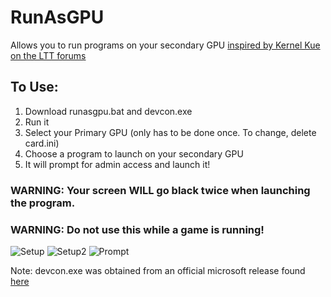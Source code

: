 # RunAsGPU
Allows you to run programs on your secondary GPU [inspired by Kernel Kue on the LTT forums](https://linustechtips.com/main/topic/940423-setting-2nd-gpu-as-power-saving-in-graphics-settings-on-windows-10/)

## To Use:
1. Download runasgpu.bat and devcon.exe
2. Run it
3. Select your Primary GPU (only has to be done once. To change, delete card.ini)
4. Choose a program to launch on your secondary GPU
5. It will prompt for admin access and launch it!

### WARNING: Your screen WILL go black twice when launching the program.
### WARNING: Do not use this while a game is running!

![Setup](https://i.imgur.com/M14r6yW.png)
![Setup2](https://i.imgur.com/ywxtSTN.png)
![Prompt](https://i.imgur.com/y6U0AvM.png)

Note: devcon.exe was obtained from an official microsoft release found [here](https://superuser.com/questions/1002950/quick-method-to-install-devcon-exe)
